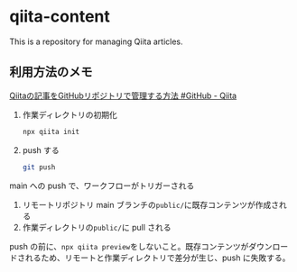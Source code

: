 # qiita-content

This is a repository for managing Qiita articles.

## 利用方法のメモ

[Qiitaの記事をGitHubリポジトリで管理する方法 #GitHub - Qiita](https://qiita.com/Qiita/items/32c79014509987541130)

1. 作業ディレクトリの初期化

    ```bash
    npx qiita init 
    ```

1. push する

    ```bash
    git push
    ```

main への push で、ワークフローがトリガーされる

1. リモートリポジトリ main ブランチの`public/`に既存コンテンツが作成される
2. 作業ディレクトリの`public/`に pull される

push の前に、`npx qiita preview`をしないこと。既存コンテンツがダウンロードされるため、リモートと作業ディレクトリで差分が生じ、push に失敗する。
